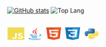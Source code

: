 [![GitHub stats](https://github-readme-stats.vercel.app/api?username=HugoLMonteiro&hide=prs,issues,contribs&theme=merko&show_icons=true&card_width=500px)](https://github.com/HugoLMonteiro/github-readme-stats)
![Top Lang](https://github-readme-stats.vercel.app/api/top-langs/?username=HugoLMonteiro&layout=compact&theme=merko&card_width=500px)


<div style="display: inline_block"><br>
  <img align="center" alt="Hugo-Js" height="30" width="40" src="https://raw.githubusercontent.com/devicons/devicon/master/icons/javascript/javascript-plain.svg">
  <img align="center" alt="Hugo-Jv" height="30" width="40" src="https://raw.githubusercontent.com/devicons/devicon/master/icons/java/java-original.svg">
  <img align="center" alt="Hugo-HTML" height="30" width="40" src="https://raw.githubusercontent.com/devicons/devicon/master/icons/html5/html5-original.svg">
  <img align="center" alt="Hugo-CSS" height="30" width="40" src="https://raw.githubusercontent.com/devicons/devicon/master/icons/css3/css3-original.svg">
  <img align="center" alt="Hugo-Python" height="30" width="40" src="https://raw.githubusercontent.com/devicons/devicon/master/icons/python/python-original.svg">
</div>


